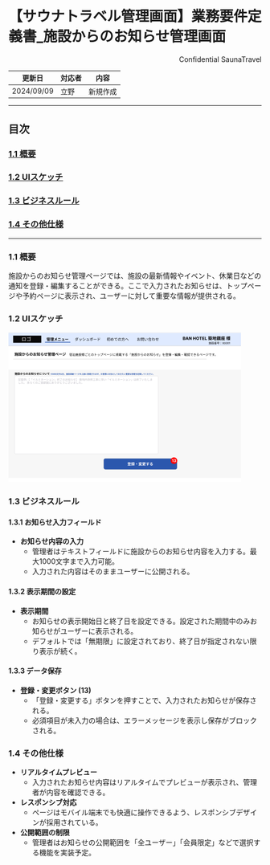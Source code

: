 # 【サウナトラベル管理画面】業務要件定義書_施設からのお知らせ管理画面

<div style="text-align: right;">
Confidential SaunaTravel
</div>

|更新日|対応者|内容|
|-|-|-|
| 2024/09/09 | 立野 | 新規作成 |

***

## 目次
### [1.1 概要](#anchor1)
### [1.2 UIスケッチ](#anchor2)
### [1.3 ビジネスルール](#anchor3)
### [1.4 その他仕様](#anchor4)

***

<a id="anchor1"></a>

### 1.1 概要
施設からのお知らせ管理ページでは、施設の最新情報やイベント、休業日などの通知を登録・編集することができる。ここで入力されたお知らせは、トップページや予約ページに表示され、ユーザーに対して重要な情報が提供される。

<a id="anchor2"></a>

### 1.2 UIスケッチ
![施設からのお知らせ管理ページ](image\21_施設からのお知らせ管理画面.png)

<a id="anchor3"></a>

### 1.3 ビジネスルール

#### 1.3.1 お知らせ入力フィールド
- **お知らせ内容の入力**
  - 管理者はテキストフィールドに施設からのお知らせ内容を入力する。最大1000文字まで入力可能。
  - 入力された内容はそのままユーザーに公開される。

#### 1.3.2 表示期間の設定
- **表示期間**
  - お知らせの表示開始日と終了日を設定できる。設定された期間中のみお知らせがユーザーに表示される。
  - デフォルトでは「無期限」に設定されており、終了日が指定されない限り表示が続く。

#### 1.3.3 データ保存
- **登録・変更ボタン (13)**
  - 「登録・変更する」ボタンを押すことで、入力されたお知らせが保存される。
  - 必須項目が未入力の場合は、エラーメッセージを表示し保存がブロックされる。

<a id="anchor4"></a>

### 1.4 その他仕様
- **リアルタイムプレビュー**
  - 入力されたお知らせ内容はリアルタイムでプレビューが表示され、管理者が内容を確認できる。
- **レスポンシブ対応**
  - ページはモバイル端末でも快適に操作できるよう、レスポンシブデザインが採用されている。
- **公開範囲の制限**
  - 管理者はお知らせの公開範囲を「全ユーザー」「会員限定」などで選択する機能を実装予定。
